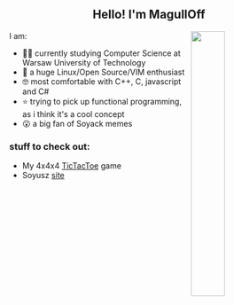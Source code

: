 <h2 align="center">Hello! I'm MagullOff</h2>

<img align="right" img width="35%" src="https://i.imgur.com/LXVcA1w.png" />
                                                                                                                                   
I am:
- 👨‍🎓 currently studying Computer Science at Warsaw University of Technology
- 🐧 a huge Linux/Open Source/VIM enthusiast
- 🤓 most comfortable with C++, C, javascript and C#
- ⭐ trying to pick up functional programming, as i think it's a cool concept
- 😮 a big fan of Soyack memes

### stuff to check out:
- My 4x4x4 <a href="https://playtictactoe444.web.app/">TicTacToe</a> game
- Soyusz <a href="https://soyusz.netlify.app/">site</a>

